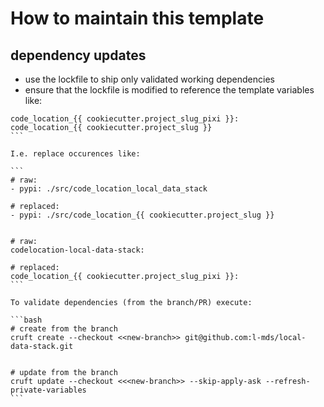 # How to maintain this template

## dependency updates

- use the lockfile to ship only validated working dependencies
- ensure that the lockfile is modified to reference the template variables like:

````
code_location_{{ cookiecutter.project_slug_pixi }}:
code_location_{{ cookiecutter.project_slug }}
```

I.e. replace occurences like:

```
# raw:
- pypi: ./src/code_location_local_data_stack

# replaced:
- pypi: ./src/code_location_{{ cookiecutter.project_slug }}


# raw:
codelocation-local-data-stack:

# replaced:
code_location_{{ cookiecutter.project_slug_pixi }}:
```

To validate dependencies (from the branch/PR) execute:

```bash
# create from the branch
cruft create --checkout <<new-branch>> git@github.com:l-mds/local-data-stack.git


# update from the branch
cruft update --checkout <<<new-branch>> --skip-apply-ask --refresh-private-variables
```